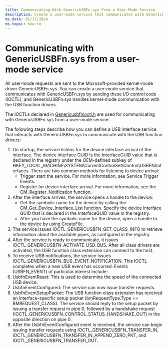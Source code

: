 ```yaml
---
title: Communicating With GenericUSBFn.sys From a User-Mode Service
description: Create a user-mode service that communicates with GenericUSBFn.sys by sending I/O control code (IOCTL) requests.
ms.date: 01/17/2024
ms.topic: how-to
---
```


# Communicating with GenericUSBFn.sys from a user-mode service

All user-mode requests are sent to the Microsoft-provided kernel-mode driver GenericUSBFn.sys. You can create a user-mode service that communicates with GenericUSBFn.sys by sending these I/O control code (IOCTL), and GenericUSBFn.sys handles kernel-mode communication with the USB function drivers.

The IOCTLs declared in [Genericusbfnioctl.h](/windows/win32/api/genericusbfnioctl/) are used for communicating with GenericUSBFn.sys from a user-mode service.

The following steps describe how you can define a USB interface service that interacts with GenericUSBFn.sys to communicate with the USB function drivers:

1. On startup, the service listens for the device interface arrival of the interface. The device interface GUID is the InterfaceGUID value that is declared in the registry under the OEM-defined subkey of HKEY_LOCAL_MACHINE\SYSTEM\CurrentControlSet\Control\USBFN\Interfaces. There are two common methods for listening to device arrival:
    - Trigger start the service. For more information, see Service Trigger Events.
    - Register for device interface arrival. For more information, see the CM_Register_Notification function.
1. After the interface arrives, the service opens a handle to the device:
    - Get the symbolic name for the device by calling the CM_Get_Device_Interface_List function. Specify the device interface GUID that is declared in the InterfaceGUID value in the registry.
    - After you have the symbolic name for the device, open a handle to the device by using CreateFile.
1. The service issues IOCTL_GENERICUSBFN_GET_CLASS_INFO to retrieve information about the available pipes, as configured in the registry.
1. After the service is ready to communicate, it issues IOCTL_GENERICUSBFN_ACTIVATE_USB_BUS. After all class drivers are activated, the USB function class extension can connect to the host.
1. To receive USB notifications, the service issues IOCTL_GENERICUSBFN_BUS_EVENT_NOTIFICATION. This IOCTL completes when a new USB event has occurred. Events (USBFN_EVENT) of particular interest include:
1. UsbfnEventReset: This is used to determine the speed of the connected USB device.
1. UsbfnEventConfigured: The service can now issue transfer requests.
1. UsbfnEventSetupPacket: The USB function class extension has received an interface-specific setup packet (bmRequestType.Type == BMREQUEST_CLASS). The service should reply to the setup packet by issuing a transfer request in pipe 0, followed by a handshake request (IOCTL_GENERICUSBFN_CONTROL_STATUS_HANDSHAKE_OUT) in the opposite direction on pipe 0.
1. After the UsbfnEventConfigured event is received, the service can begin issuing transfer requests using IOCTL_GENERICUSBFN_TRANSFER_IN, IOCTL_GENERICUSBFN_TRANSFER_IN_APPEND_ZERO_PKT, and IOCTL_GENERICUSBFN_TRANSFER_OUT.
